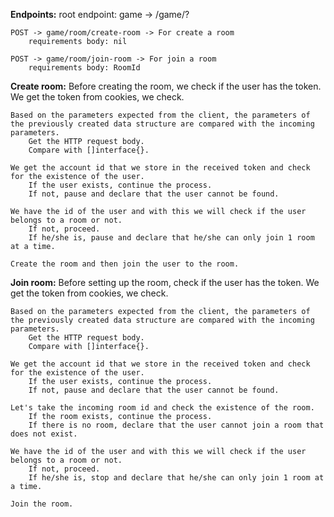 **Endpoints:**
    root endpoint: game -> /game/?

    POST -> game/room/create-room -> For create a room
        requirements body: nil

    POST -> game/room/join-room -> For join a room
        requirements body: RoomId

**Create room:**
    Before creating the room, we check if the user has the token.
        We get the token from cookies, we check.

    Based on the parameters expected from the client, the parameters of the previously created data structure are compared with the incoming parameters.
        Get the HTTP request body.
        Compare with []interface{}.

    We get the account id that we store in the received token and check for the existence of the user.
        If the user exists, continue the process.
        If not, pause and declare that the user cannot be found.

    We have the id of the user and with this we will check if the user belongs to a room or not.
        If not, proceed.
        If he/she is, pause and declare that he/she can only join 1 room at a time.

    Create the room and then join the user to the room.

**Join room:**
    Before setting up the room, check if the user has the token.
        We get the token from cookies, we check.

    Based on the parameters expected from the client, the parameters of the previously created data structure are compared with the incoming parameters.
        Get the HTTP request body.
        Compare with []interface{}.

    We get the account id that we store in the received token and check for the existence of the user.
        If the user exists, continue the process.
        If not, pause and declare that the user cannot be found.

    Let's take the incoming room id and check the existence of the room.
        If the room exists, continue the process.
        If there is no room, declare that the user cannot join a room that does not exist.

    We have the id of the user and with this we will check if the user belongs to a room or not.
        If not, proceed.
        If he/she is, stop and declare that he/she can only join 1 room at a time.

    Join the room.